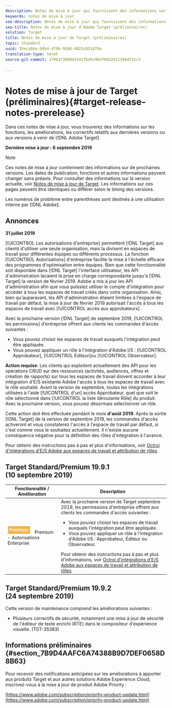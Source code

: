 ```yaml
---
description: Notes de mise à jour qui fournissent des informations sur les fonctionnalités, les améliorations et les correctifs pour les [! ! Versions DNL Adobe Target].
keywords: notes de mise à jour
seo-description: Notes de mise à jour qui fournissent des informations sur les fonctionnalités, les améliorations et les correctifs pour les [! ! Versions DNL Adobe Target].
seo-title: Notes de mise à jour d’Adobe Target (préliminaires)
solution: Target
title: Notes de mise à jour de Target (préliminaires)
topic: Standard
uuid: 35ecabbe-b8b4-479b-9266-4823c831d79a
translation-type: tm+mt
source-git-commit: 27963738d0935427bd9c96df6922911394df31c3

---
```



# Notes de mise à jour de Target (préliminaires){#target-release-notes-prerelease}

Dans ces notes de mise à jour, vous trouverez des informations sur les fonctions, les améliorations, les correctifs relatifs aux dernières versions ou aux versions à venir de [!DNL Adobe Target]

**Dernière mise à jour : 6 septembre 2019**

>[!NOTE]
>
>Ces notes de mise à jour contiennent des informations sur de prochaines versions. Les dates de publication, fonctions et autres informations peuvent changer sans préavis. Pour consulter des informations sur la version actuelle, voir [Notes de mise à jour de Target](release-notes.md). Les informations sur ces pages peuvent être identiques ou différer selon le timing des versions.
>
>Les numéros de problème entre parenthèses sont destinés à une utilisation interne par [!DNL Adobe].

## Annonces

**31 juillet 2019**

[!UICONTROL Les autorisations d'entreprise] permettent [!DNL Target] aux clients d'utiliser une seule organisation, mais la divisent en espaces de travail pour différentes équipes ou différents processus. La fonction [!UICONTROL Autorisations] d'entreprise facilite la mise à l'échelle efficace des programmes d'optimisation entre équipes. Bien que cette fonctionnalité soit disponible dans [!DNL Target] l'interface utilisateur, les API d'administration lacaient la prise en charge correspondante jusqu'à [!DNL Target] la version de février 2019. Adobe a mis à jour les API d'administration afin que vous puissiez utiliser le compte d'intégration pour accéder à tous les espaces de travail créés dans votre organisation. Ainsi, bien qu'auparavant, les API d'administration étaient limitées à l'espace de travail par défaut, la mise à jour de février 2019 autorisait l'accès à tous les espaces de travail avec [!UICONTROL accès aux approbateurs] .

Avec la prochaine version [!DNL Target] de septembre 2019, [!UICONTROL les permissions] d'entreprise offrent aux clients les commandes d'accès suivantes :

* Vous pouvez choisir les espaces de travail auxquels l'intégration peut être appliquée.
* Vous pouvez appliquer un rôle à l'intégration d'Adobe I/S : [!UICONTROL Approbateur], [!UICONTROL Éditeur]ou [!UICONTROL Observateur].

**Action requise**: Les clients qui exploitent actuellement des API pour les opérations CRUD sur des ressources (activités, audiences, offres et création de rapports) sur tous les espaces de travail doivent accorder à leur intégration d'E/S existante Adobe l'accès à tous les espaces de travail avec le rôle souhaité. Avant la version de septembre, toutes les intégrations utilisées à l'aide [!UICONTROL d'un] accès Approbateur, quel que soit le rôle sélectionné dans [!UICONTROL la liste déroulante Rôle] du produit. Avec la prochaine version, vous pouvez désormais sélectionner un rôle.

Cette action doit être effectuée pendant le mois **d'août 2019**. Après la sortie [!DNL Target] de la version de septembre 2019, les commandes d'accès activeront et vous constaterez l'accès à l'espace de travail par défaut, si c'est comme vous le souhaitez actuellement. Il n'existe aucune conséquence négative pour la définition des rôles d'intégration à l'avance.

Pour obtenir des instructions pas à pas et plus d'informations, voir [Octroi d'intégrations d'E/S Adobe aux espaces de travail et attribution de rôles](/help/administrating-target/c-user-management/property-channel/configure-adobe-io-integration.md).

## Target Standard/Premium 19.9.1 (10 septembre 2019)

| Fonctionnalité / Amélioration | Description |
| --- | --- |
| ![Badge](/help/assets/premium.png) Premium - Autorisations Enterprise | Avec la prochaine version de Target septembre 2019, les permissions d'entreprise offrent aux clients les commandes d'accès suivantes :<UL><li>Vous pouvez choisir les espaces de travail auxquels l'intégration peut être appliquée.</li><li>Vous pouvez appliquer un rôle à l'intégration d'Adobe I/S : Approbateur, Éditeur ou Observateur.</li></ul>Pour obtenir des instructions pas à pas et plus d'informations, voir [Octroi d'intégrations d'E/S Adobe aux espaces de travail et attribution de rôles](/help/administrating-target/c-user-management/property-channel/configure-adobe-io-integration.md). |

## Target Standard/Premium 19.9.2 (24 septembre 2019)

Cette version de maintenance comprend les améliorations suivantes :

* Plusieurs correctifs de sécurité, notamment une mise à jour de sécurité de l'éditeur de texte enrichi (RTE) dans le compositeur d'expérience visuelle. (TGT-35383)

## Informations préliminaires {#section_7B9D4AAFC6A74388B9D7DEF0658D8B63}

Pour recevoir des notifications anticipées sur les améliorations à apporter aux produits Target et aux autres solutions Adobe Experience Cloud, inscrivez-vous à la mise à jour de produit Adobe Priority :

[https://www.adobe.com/subscription/priority-product-update.html](https://www.adobe.com/subscription/priority-product-update.html)
